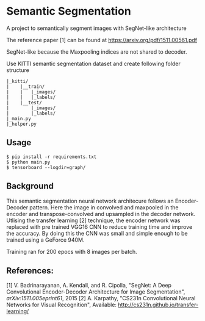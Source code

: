 # Semantic Segmentation
A project to semantically segment images with SegNet-like architecture

The reference paper [1] can be found at https://arxiv.org/pdf/1511.00561.pdf

SegNet-like because the Maxpooling indices are not shared to decoder.

Use KITTI semantic segmentation dataset and create following folder structure

    |_kitti/
    |    |__train/
    |    |   |_images/
    |    |   |_labels/
    |    |__test/
    |        |_images/
    |        |_labels/
    |_main.py
    |_helper.py

## Usage
    $ pip install -r requirements.txt
    $ python main.py
    $ tensorboard --logdir=graph/
    
## Background
This semantic segmentation neural network architecure follows an Encoder-Decoder pattern. Here the image in convolved and maxpooled in the encoder and transpose-convolved and upsampled in the decoder network. Utlising the transfer learning [2] technique, the encoder network was replaced with pre trained VGG16 CNN to reduce training time and improve the accuracy. By doing this the CNN was small and simple enough to be trained using a GeForce 940M.

Training ran for 200 epocs with 8 images per batch. 
    
## References:

 [1]   V. Badrinarayanan, A. Kendall, and R. Cipolla, "SegNet: A Deep Convolutional Encoder-Decoder Architecture for Image    Segmentation",  *arXiv:1511.005eprint61*, 2015
 [2]  A. Karpathy, "CS231n Convolutional Neural Networks for Visual Recognition", Available: http://cs231n.github.io/transfer-learning/
